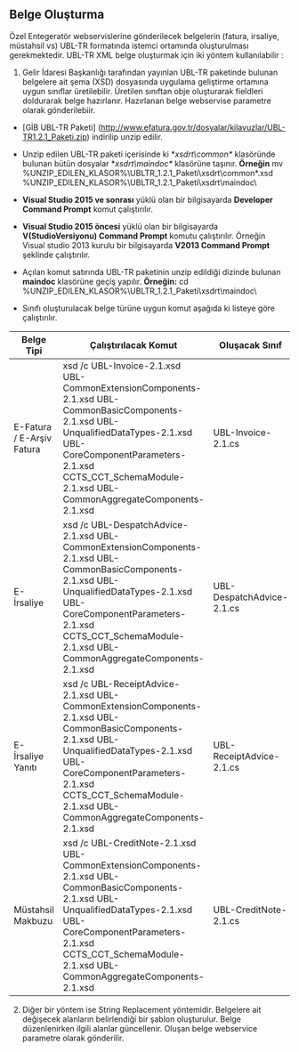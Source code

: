 ## Belge Oluşturma

Özel Entegeratör webservislerine gönderilecek belgelerin (fatura, irsaliye, müstahsil vs) UBL-TR formatında istemci ortamında oluşturulması gerekmektedir. UBL-TR XML belge oluşturmak için iki yöntem kullanılabilir :


1. Gelir İdaresi Başkanlığı tarafından yayınlan UBL-TR paketinde bulunan belgelere ait şema (XSD) dosyasında uygulama geliştirme ortamına uygun sınıflar üretilebilir. Üretilen sınıftan obje oluşturarak fieldleri doldurarak belge hazırlanır. Hazırlanan belge webservise parametre olarak gönderilebiir.

* [GİB UBL-TR Paketi] (http://www.efatura.gov.tr/dosyalar/kilavuzlar/UBL-TR1.2.1_Paketi.zip) indirilip unzip edilir.

* Unzip edilen UBL-TR paketi içerisinde ki **xsdrt\common\** klasöründe bulunan bütün dosyalar **xsdrt\maindoc\** klasörüne taşınır. **Örneğin** mv %UNZIP_EDILEN_KLASOR%\UBLTR_1.2.1_Paketi\xsdrt\common\*.xsd %UNZIP_EDILEN_KLASOR%\UBLTR_1.2.1_Paketi\xsdrt\maindoc\

* **Visual Studio 2015 ve sonrası** yüklü olan bir bilgisayarda **Developer Command Prompt** komut çalıştırılır.

* **Visual Studio 2015 öncesi** yüklü olan bir bilgisayarda **V(StudioVersiyonu) Command Prompt** komutu çalıştırılır. Örneğin Visual studio 2013 kurulu bir bilgisayarda **V2013 Command Prompt** şeklinde çalıştırılır.

* Açılan komut satırında UBL-TR paketinin unzip edildiği dizinde bulunan **maindoc** klasörüne geçiş yapılır. **Örneğin:** cd %UNZIP_EDILEN_KLASOR%\UBLTR_1.2.1_Paketi\xsdrt\maindoc\

* Sınıfı oluşturulacak belge türüne uygun komut aşağıda ki listeye göre çalıştırılır.

Belge Tipi | Çalıştırılacak Komut | Oluşacak Sınıf | Belge Tipi
---------- | -------- | -------- | ---------
E-Fatura / E-Arşiv Fatura |  xsd /c UBL-Invoice-2.1.xsd UBL-CommonExtensionComponents-2.1.xsd UBL-CommonBasicComponents-2.1.xsd UBL-UnqualifiedDataTypes-2.1.xsd UBL-CoreComponentParameters-2.1.xsd CCTS_CCT_SchemaModule-2.1.xsd UBL-CommonAggregateComponents-2.1.xsd | UBL-Invoice-2.1.cs | InvoiceType
E-İrsaliye |  xsd /c UBL-DespatchAdvice-2.1.xsd UBL-CommonExtensionComponents-2.1.xsd UBL-CommonBasicComponents-2.1.xsd UBL-UnqualifiedDataTypes-2.1.xsd UBL-CoreComponentParameters-2.1.xsd CCTS_CCT_SchemaModule-2.1.xsd UBL-CommonAggregateComponents-2.1.xsd | UBL-DespatchAdvice-2.1.cs | DespatchAdviceType
E-İrsaliye Yanıtı |  xsd /c UBL-ReceiptAdvice-2.1.xsd UBL-CommonExtensionComponents-2.1.xsd UBL-CommonBasicComponents-2.1.xsd UBL-UnqualifiedDataTypes-2.1.xsd UBL-CoreComponentParameters-2.1.xsd CCTS_CCT_SchemaModule-2.1.xsd UBL-CommonAggregateComponents-2.1.xsd | UBL-ReceiptAdvice-2.1.cs | ReceiptAdviceType  
Müstahsil Makbuzu |  xsd /c UBL-CreditNote-2.1.xsd UBL-CommonExtensionComponents-2.1.xsd UBL-CommonBasicComponents-2.1.xsd UBL-UnqualifiedDataTypes-2.1.xsd UBL-CoreComponentParameters-2.1.xsd CCTS_CCT_SchemaModule-2.1.xsd UBL-CommonAggregateComponents-2.1.xsd | UBL-CreditNote-2.1.cs | CreditNoteType


2. Diğer bir yöntem ise String Replacement yöntemidir. Belgelere ait değişecek alanların belirlendiği bir şablon oluşturulur. Belge düzenlenirken ilgili alanlar güncellenir. Oluşan belge webservice parametre olarak gönderilir.
